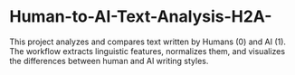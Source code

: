 # Human-to-AI-Text-Analysis-H2A-
 This project analyzes and compares text written by Humans (0) and AI (1). The workflow extracts linguistic features, normalizes them, and visualizes the differences between human and AI writing styles.
